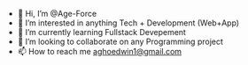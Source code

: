 - 👋 Hi, I’m @Age-Force
- 👀 I’m interested in anything Tech + Development (Web+App)
- 🌱 I’m currently learning Fullstack Devepement
- 💞️ I’m looking to collaborate on any Programming project
- 📫 How to reach me aghoedwin1@gmail.com

<!---
Age-Force/Age-Force is a ✨ special ✨ repository because its `README.md` (this file) appears on your GitHub profile.
You can click the Preview link to take a look at your changes.
--->
